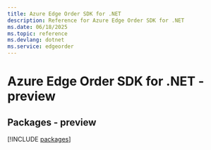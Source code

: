 ```yaml
---
title: Azure Edge Order SDK for .NET
description: Reference for Azure Edge Order SDK for .NET
ms.date: 06/18/2025
ms.topic: reference
ms.devlang: dotnet
ms.service: edgeorder
---
```

# Azure Edge Order SDK for .NET - preview
## Packages - preview
[!INCLUDE [packages](edge-order-index.md)]